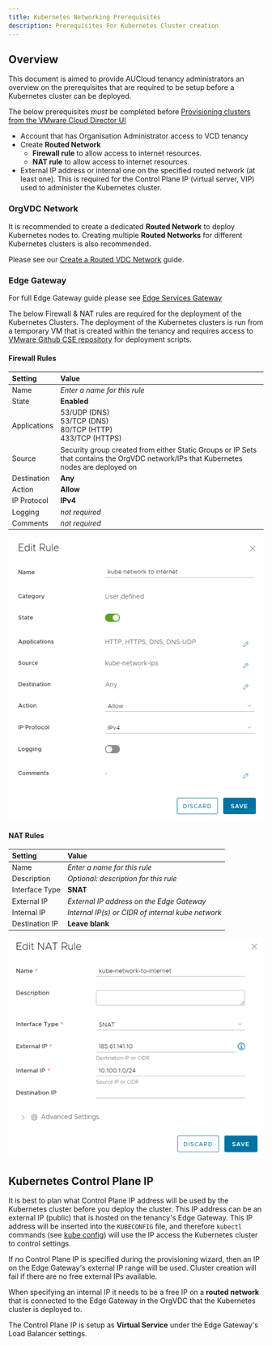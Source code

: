 ```yaml
---
title: Kubernetes Networking Prerequisites
description: Prerequisites For Kubernetes Cluster creation
---
```


## Overview
This document is aimed to provide AUCloud tenancy administrators an overview on the prerequisites that are required to be setup before a Kubernetes cluster can be deployed.

The below prerequisites *must* be completed before [Provisioning clusters from the VMware Cloud Director UI](./provisioning_clusters_vcd_ui.md)

- Account that has Organisation Administrator access to VCD tenancy
- Create **Routed Network**
    - **Firewall rule** to allow access to internet resources.
    - **NAT rule** to allow access to internet resources.
- External IP address or internal one on the specified routed network (at least one).  This is required for the Control Plane IP (virtual server, VIP) used to administer the Kubernetes cluster.

### OrgVDC Network

It is recommended to create a dedicated **Routed Network** to deploy Kubernetes nodes to.  Creating multiple **Routed Networks** for different Kubernetes clusters is also recommended.

Please see our [Create a Routed VDC Network](../Compute/NSX-T_Networks/create_a_routed_vdc_network/) guide.

### Edge Gateway

For full Edge Gateway guide please see [Edge Services Gateway](../Compute/NSX-T_Networks/edge_services_gateway.md)

The below Firewall & NAT rules are required for the deployment of the Kubernetes Clusters.  The deployment of the Kubernetes clusters is run from a temporary VM that is created within the tenancy and requires access to [VMware Github CSE repository](https://github.com/vmware/container-service-extension) for deployment scripts.

#### Firewall Rules

| Setting | Value |
| :-- | :-- |
| Name | *Enter a name for this rule* |
| State | **Enabled** |
| Applications | 53/UDP (DNS)<br>53/TCP (DNS)<br>80/TCP (HTTP)<br>433/TCP (HTTPS) |
| Source | Security group created from either Static Groups or IP Sets that contains the OrgVDC network/IPs that Kubernetes nodes are deployed on |
| Destination | **Any** |
| Action | **Allow** |
| IP Protocol | **IPv4** |
| Logging | *not required* |
| Comments | *not required* |

![Kube FW Rule](./assets/kube-network-01.png)

#### NAT Rules

| Setting | Value |
| :-- | :-- |
| Name | *Enter a name for this rule* |
| Description | *Optional: description for this rule* |
| Interface Type | **SNAT** |
| External IP | *External IP address on the Edge Gateway* |
| Internal IP | *Internal IP(s) or CIDR of internal kube network* |
| Destination IP | **Leave blank** |

![Kube NAT rule](./assets/kube-network-02.png)

## Kubernetes Control Plane IP

It is best to plan what Control Plane IP address will be used by the Kubernetes cluster before you deploy the cluster.  This IP address can be an external IP (public) that is hosted on the tenancy's Edge Gateway. This IP address will be inserted into the `KUBECONFIG` file, and therefore `kubectl` commands (see [kube config](./obtaining_kube_config.md)) will use the IP access the Kubernetes cluster to control settings.

If *no* Control Plane IP is specified during the provisioning wizard, then an IP on the Edge Gateway's external IP range will be used. Cluster creation will fail if there are no free external IPs available.

When specifying an internal IP it needs to be a free IP on a **routed network** that is connected to the Edge Gateway in the OrgVDC that the Kubernetes cluster is deployed to.

The Control Plane IP is setup as **Virtual Service** under the Edge Gateway's Load Balancer settings.